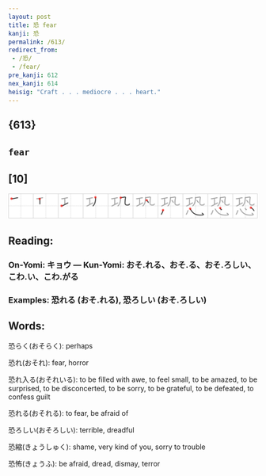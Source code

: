 ```yaml
---
layout: post
title: 恐 fear
kanji: 恐
permalink: /613/
redirect_from:
 - /恐/
 - /fear/
pre_kanji: 612
nex_kanji: 614
heisig: "Craft . . . mediocre . . . heart."
---
```


## {613}

## `fear`

## [10]

<div class="stroke"><img src="../images/E68190.png" /></div>

## Reading:

### On-Yomi: キョウ &mdash; Kun-Yomi: おそ.れる、おそ.る、おそ.ろしい、こわ.い、こわ.がる

### Examples: 恐れる (おそ.れる), 恐ろしい (おそ.ろしい)

## Words:

恐らく(おそらく): perhaps

恐れ(おそれ): fear, horror

恐れ入る(おそれいる): to be filled with awe, to feel small, to be amazed, to be surprised, to be disconcerted, to be sorry, to be grateful, to be defeated, to confess guilt

恐れる(おそれる): to fear, be afraid of

恐ろしい(おそろしい): terrible, dreadful

恐縮(きょうしゅく): shame, very kind of you, sorry to trouble

恐怖(きょうふ): be afraid, dread, dismay, terror

